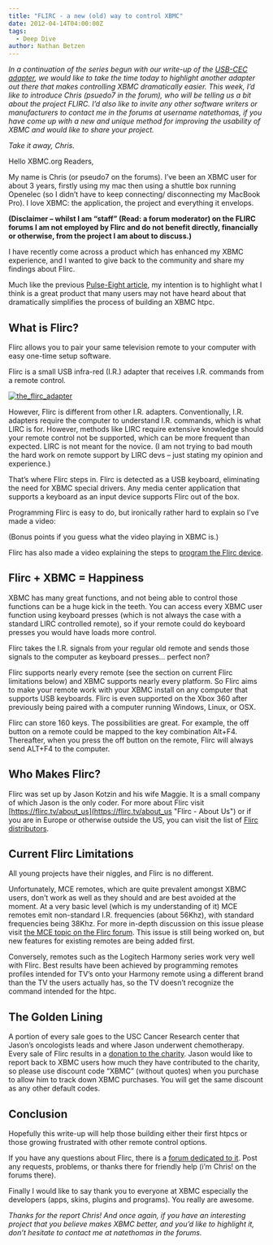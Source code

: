 ```yaml
---
title: "FLIRC - a new (old) way to control XBMC"
date: 2012-04-14T04:00:00Z
tags:
  - Deep Dive
author: Nathan Betzen
---
```


_In a continuation of the series begun with our write-up of the [USB-CEC adapter](https://kodi.wiki/natethomas/2011/11/01/the-usb-cec-adapter-is-a-look-into-the-future/ "USB-CEC Adapter review"), we would like to take the time today to highlight another adapter out there that makes controlling XBMC dramatically easier. This week, I’d like to introduce Chris (psuedo7 in the forum), who will be telling us a bit about the project FLIRC. I’d also like to invite any other software writers or manufacturers to contact me in the forums at username natethomas, if you have come up with a new and unique method for improving the usability of XBMC and would like to share your project._

_Take it away, Chris._

Hello XBMC.org Readers,

My name is Chris (or pseudo7 on the forums). I’ve been an XBMC user for about 3 years, firstly using my mac then using a shuttle box running Openelec (so I didn’t have to keep connecting/ disconnecting my MacBook Pro). I love XBMC: the application, the project and everything it envelops.

**(Disclaimer – whilst I am “staff” (Read: a forum moderator) on the FLIRC forums I am not employed by Flirc and do not benefit directly, financially or otherwise, from the project I am about to discuss.)**

I have recently come across a product which has enhanced my XBMC experience, and I wanted to give back to the community and share my findings about Flirc.

Much like the previous [Pulse-Eight article](https://kodi.wiki/natethomas/2011/11/01/the-usb-cec-adapter-is-a-look-into-the-future/ "Pulse-Eight CEC-USB Adapter review"), my intention is to highlight what I think is a great product that many users may not have heard about that dramatically simplifies the process of building an XBMC htpc.

## What is Flirc?

Flirc allows you to pair your same television remote to your computer with easy one-time setup software.

Flirc is a small USB infra-red (I.R.) adapter that receives I.R. commands from a remote control.

[![the_flirc_adapter](/images/blog/the_flirc_adapter.jpeg "the_flirc_adapter")](/images/blog/the_flirc_adapter.jpeg)

However, Flirc is different from other I.R. adapters. Conventionally, I.R. adapters require the computer to understand I.R. commands, which is what LIRC is for. However, methods like LIRC require extensive knowledge should your remote control not be supported, which can be more frequent than expected. LIRC is not meant for the novice. (I am not trying to bad mouth the hard work on remote support by LIRC devs – just stating my opinion and experience.)

That’s where Flirc steps in. Flirc is detected as a USB keyboard, eliminating the need for XBMC special drivers. Any media center application that supports a keyboard as an input device supports Flirc out of the box.

Programming Flirc is easy to do, but ironically rather hard to explain so I’ve made a video:

(Bonus points if you guess what the video playing in XBMC is.)

Flirc has also made a video explaining the steps to [program the Flirc device](https://vimeo.com/12542134 "Flirc programming video").

## Flirc + XBMC = Happiness

XBMC has many great functions, and not being able to control those functions can be a huge kick in the teeth. You can access every XBMC user function using keyboard presses (which is not always the case with a standard LIRC controlled remote), so if your remote could do keyboard presses you would have loads more control.

Flirc takes the I.R. signals from your regular old remote and sends those signals to the computer as keyboard presses… perfect non?

Flirc supports nearly every remote (see the section on current Flirc limitations below) and XBMC supports nearly every platform. So Flirc aims to make your remote work with your XBMC install on any computer that supports USB keyboards. Flirc is even supported on the Xbox 360 after previously being paired with a computer running Windows, Linux, or OSX.

Flirc can store 160 keys. The possibilities are great. For example, the off button on a remote could be mapped to the key combination Alt+F4. Thereafter, when you press the off button on the remote, Flirc will always send ALT+F4 to the computer.

## Who Makes Flirc?

Flirc was set up by Jason Kotzin and his wife Maggie. It is a small company of which Jason is the only coder. For more about Flirc visit [https://flirc.tv/about_us](https://flirc.tv/about_us "Flirc - About Us") or if you are in Europe or otherwise outside the US, you can visit the list of [Flirc distributors](https://flirc.tv/distributors).

## Current Flirc Limitations

All young projects have their niggles, and Flirc is no different.

Unfortunately, MCE remotes, which are quite prevalent amongst XBMC users, don’t work as well as they should and are best avoided at the moment. At a very basic level (which is my understanding of it) MCE remotes emit non-standard I.R. frequencies (about 56Khz), with standard frequencies being 38Khz. For more in-depth discussion on this issue please visit [the MCE topic on the Flirc forum](http://forum.flirc.tv/index.php?/topic/9-double-key-presses/page__view__findpost__p__514 "MCE Remote discussion in the Flirc forum"). This issue is still being worked on, but new features for existing remotes are being added first.

Conversely, remotes such as the Logitech Harmony series work very well with Flirc. Best results have been achieved by programming remotes profiles intended for TV’s onto your Harmony remote using a different brand than the TV the users actually has, so the TV doesn’t recognize the command intended for the htpc.

## The Golden Lining

A portion of every sale goes to the USC Cancer Research center that Jason’s oncologists leads and where Jason underwent chemotherapy. Every sale of Flirc results in a [donation to the charity](https://flirc.tv/fundraising "Flirc Charity"). Jason would like to report back to XBMC users how much they have contributed to the charity, so please use discount code “XBMC” (without quotes) when you purchase to allow him to track down XBMC purchases. You will get the same discount as any other default codes.

## Conclusion

Hopefully this write-up will help those building either their first htpcs or those growing frustrated with other remote control options.

If you have any questions about Flirc, there is a [forum dedicated to it](http://forum.flirc.tv "Flirc Forums"). Post any requests, problems, or thanks there for friendly help (i’m Chris! on the forums there).

Finally I would like to say thank you to everyone at XBMC especially the developers (apps, skins, plugins and programs). You really are awesome.

_Thanks for the report Chris! And once again, if you have an interesting project that you believe makes XBMC better, and you’d like to highlight it, don’t hesitate to contact me at natethomas in the forums._
